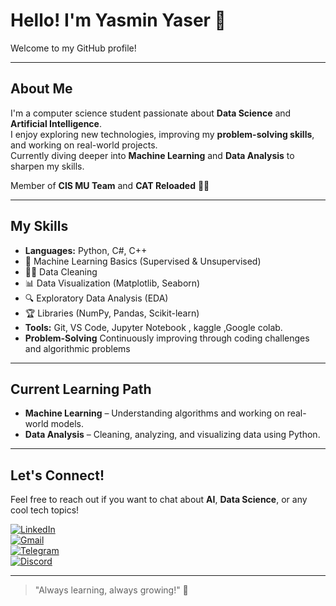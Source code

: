 # Hello! I'm Yasmin Yaser 👋

Welcome to my GitHub profile!  

---

## About Me  
I'm a computer science student passionate about **Data Science** and **Artificial Intelligence**.  
I enjoy exploring new technologies, improving my **problem-solving skills**, and working on real-world projects.  
Currently diving deeper into **Machine Learning** and **Data Analysis** to sharpen my skills.

Member of **CIS MU Team** and **CAT Reloaded** 🏋️‍♀️


---

## My Skills  
- **Languages:** Python, C#, C++
- 🧠 Machine Learning Basics (Supervised & Unsupervised)
- 🏋️‍♀️ Data Cleaning 
- 📊 Data Visualization (Matplotlib, Seaborn)
- 🔍 Exploratory Data Analysis (EDA)
- 🏆 Libraries (NumPy, Pandas, Scikit-learn)
- **Tools:** Git, VS Code, Jupyter Notebook , kaggle ,Google colab.
- **Problem-Solving**  Continuously improving through coding challenges and algorithmic problems 

---

## Current Learning Path  
- **Machine Learning** – Understanding algorithms and working on real-world models.  
- **Data Analysis** – Cleaning, analyzing, and visualizing data using Python.
  
---

## Let's Connect!  
Feel free to reach out if you want to chat about **AI**, **Data Science**, or any cool tech topics!  

[![LinkedIn](https://img.shields.io/badge/LinkedIn-0A66C2?style=for-the-badge&logo=linkedin&logoColor=white)](https://www.linkedin.com/in/yasmin-yaser-139885294)  
[![Gmail](https://img.shields.io/badge/Gmail-D14836?style=for-the-badge&logo=gmail&logoColor=white)](mailto:yasminyasser602@gmail.com)  
[![Telegram](https://img.shields.io/badge/Telegram-2CA5E0?style=for-the-badge&logo=telegram&logoColor=white)](https://t.me/yasmen_yaser)  
[![Discord](https://img.shields.io/badge/Discord-5865F2?style=for-the-badge&logo=discord&logoColor=white)](https://discord.com/users/yasmin_yasser)  

---
> "Always learning, always growing!" 💪



